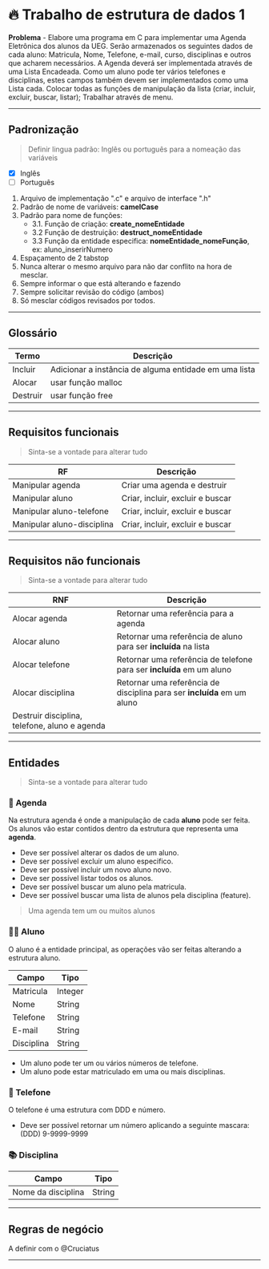 # 🔥 Trabalho de estrutura de dados 1

**Problema** - Elabore uma programa em C para implementar uma Agenda Eletrônica dos alunos da UEG. Serão armazenados os seguintes dados de cada aluno: Matricula, Nome, Telefone, e-mail, curso, disciplinas e outros que acharem necessários. A Agenda deverá ser implementada através de uma Lista Encadeada. Como um aluno pode ter vários telefones e disciplinas, estes campos também devem ser implementados como uma Lista cada. Colocar todas as funções de manipulação da lista (criar, incluir, excluir, buscar, listar); Trabalhar através de menu. 

---

## Padronização

> Definir lingua padrão: Inglês ou português para a nomeação das variáveis
- [x] Inglês   
- [ ] Português 

 1. Arquivo de implementação ".c" e arquivo de interface ".h"
 2. Padrão de nome de variáveis: **camelCase**
 3. Padrão para nome de funções: 
	- 3.1. Função de criação: **create_nomeEntidade**
	- 3.2 Função de destruição: **destruct_nomeEntidade**
	- 3.3 Função da entidade especifica:  **nomeEntidade_nomeFunção**, ex: aluno_inserirNumero
4. Espaçamento de 2 tabstop
5. Nunca alterar o mesmo arquivo para não dar conflito na hora de mesclar.
6. Sempre informar o que está alterando e fazendo
7. Sempre solicitar revisão do código (ambos)
8. Só mesclar códigos revisados por todos.
 
---

## Glossário

|Termo| Descrição |
|--|--|
| Incluir | Adicionar a instância de alguma entidade em uma lista  |
| Alocar | usar função malloc |
| Destruir | usar função free |

---

## Requisitos funcionais

> Sinta-se a vontade para alterar tudo

|RF| Descrição |
|--|--|
| Manipular agenda | Criar uma agenda e destruir  |
| Manipular aluno | Criar, incluir, excluir e buscar  |
| Manipular aluno-telefone | Criar, incluir, excluir e buscar  |
| Manipular aluno-disciplina | Criar, incluir, excluir e buscar  |

---

## Requisitos não funcionais

> Sinta-se a vontade para alterar tudo

|RNF| Descrição |
|--|--|
| Alocar agenda | Retornar uma referência para a agenda |
| Alocar aluno | Retornar uma referência de aluno para ser **incluída** na lista |
| Alocar telefone | Retornar uma referência de telefone para ser **incluída** em um aluno |
| Alocar disciplina | Retornar uma referência de disciplina para ser **incluída** em um aluno |
| Destruir disciplina, telefone, aluno e agenda |

---

## Entidades

> Sinta-se a vontade para alterar tudo

### 📅 Agenda

Na estrutura agenda é onde a manipulação de cada __aluno__ pode ser feita.
Os alunos vão estar contidos dentro da estrutura que representa uma __agenda__.
* Deve ser possível alterar os dados de um aluno.
* Deve ser possível excluir um aluno especifico.
* Deve ser possível incluir um novo aluno novo.
* Deve ser possível listar todos os alunos.
* Deve ser possível buscar um aluno pela matricula.
* Deve ser possível buscar uma lista de alunos pela disciplina (feature).

> Uma agenda tem um ou muitos alunos

### 🧑‍🎓 Aluno 

O aluno é a entidade principal, as operações vão ser feitas alterando a estrutura aluno.  

| Campo | Tipo |
|--|--|
|Matricula  | Integer  |
|Nome  | String  |
|Telefone  | String  |
|E-mail  | String  |
|Disciplina  | String  |

* Um aluno pode ter um ou vários números de telefone.
* Um aluno pode estar matriculado em uma ou mais disciplinas.

### 📱 Telefone

O telefone é uma estrutura com  DDD e número.
* Deve ser possível retornar um número aplicando a seguinte mascara: (DDD) 9-9999-9999

### 📚 Disciplina

|Campo| Tipo |
|--|--|
| Nome da disciplina | String |

--- 

 ## Regras de negócio

A definir com o @Cruciatus

---
